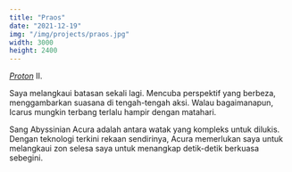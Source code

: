 ```yaml
---
title: "Praos"
date: "2021-12-19"
img: "/img/projects/praos.jpg"
width: 3000
height: 2400
---
```


_[Proton](/projects/proton)_ II.

Saya melangkaui batasan sekali lagi. Mencuba perspektif yang berbeza, menggambarkan suasana di tengah-tengah aksi. Walau bagaimanapun, Icarus mungkin terbang terlalu hampir dengan matahari.

Sang Abyssinian Acura adalah antara watak yang kompleks untuk dilukis. Dengan teknologi terkini rekaan sendirinya, Acura memerlukan saya untuk melangkaui zon selesa saya untuk menangkap detik-detik berkuasa sebegini.
